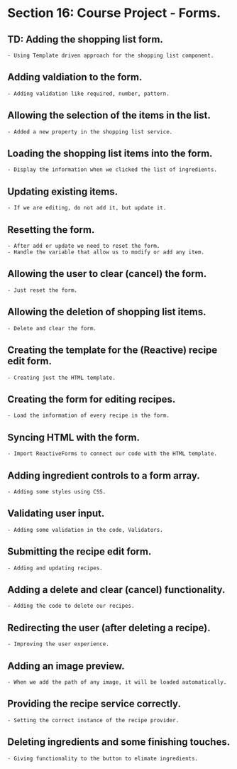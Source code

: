 # Section 16: Course Project - Forms.

## TD: Adding the shopping list form.

    - Using Template driven approach for the shopping list component.

## Adding valdiation to the form.

    - Adding validation like required, number, pattern.

## Allowing the selection of the items in the list.

    - Added a new property in the shopping list service.

## Loading the shopping list items into the form.

    - Display the information when we clicked the list of ingredients.

## Updating existing items.

    - If we are editing, do not add it, but update it.

## Resetting the form.

    - After add or update we need to reset the form.
    - Handle the variable that allow us to modify or add any item.

## Allowing the user to clear (cancel) the form.

    - Just reset the form.

## Allowing the deletion of shopping list items.

    - Delete and clear the form.

## Creating the template for the (Reactive) recipe edit form.

    - Creating just the HTML template.

## Creating the form for editing recipes.

    - Load the information of every recipe in the form.

## Syncing HTML with the form.

    - Import ReactiveForms to connect our code with the HTML template.

## Adding ingredient controls to a form array.

    - Adding some styles using CSS.

## Validating user input.

    - Adding some validation in the code, Validators.

## Submitting the recipe edit form.

    - Adding and updating recipes.

## Adding a delete and clear (cancel) functionality.

    - Adding the code to delete our recipes.

## Redirecting the user (after deleting a recipe).

    - Improving the user experience.

## Adding an image preview.

    - When we add the path of any image, it will be loaded automatically.

## Providing the recipe service correctly.

    - Setting the correct instance of the recipe provider.

## Deleting ingredients and some finishing touches.

    - Giving functionality to the button to elimate ingredients.
